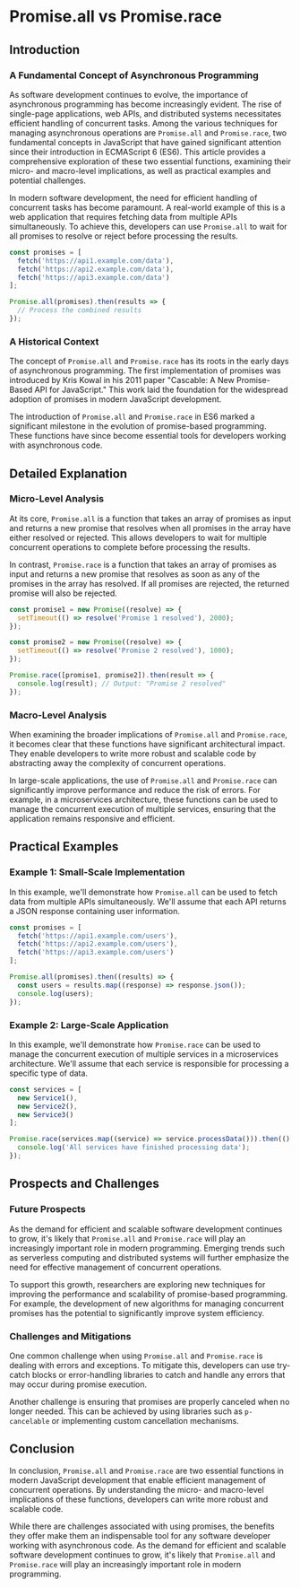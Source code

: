 # Promise.all vs Promise.race
## Introduction
### A Fundamental Concept of Asynchronous Programming

As software development continues to evolve, the importance of asynchronous programming has become increasingly evident. The rise of single-page applications, web APIs, and distributed systems necessitates efficient handling of concurrent tasks. Among the various techniques for managing asynchronous operations are `Promise.all` and `Promise.race`, two fundamental concepts in JavaScript that have gained significant attention since their introduction in ECMAScript 6 (ES6). This article provides a comprehensive exploration of these two essential functions, examining their micro- and macro-level implications, as well as practical examples and potential challenges.

In modern software development, the need for efficient handling of concurrent tasks has become paramount. A real-world example of this is a web application that requires fetching data from multiple APIs simultaneously. To achieve this, developers can use `Promise.all` to wait for all promises to resolve or reject before processing the results.
```javascript
const promises = [
  fetch('https://api1.example.com/data'),
  fetch('https://api2.example.com/data'),
  fetch('https://api3.example.com/data')
];

Promise.all(promises).then(results => {
  // Process the combined results
});
```
### A Historical Context

The concept of `Promise.all` and `Promise.race` has its roots in the early days of asynchronous programming. The first implementation of promises was introduced by Kris Kowal in his 2011 paper "Cascable: A New Promise-Based API for JavaScript." This work laid the foundation for the widespread adoption of promises in modern JavaScript development.

The introduction of `Promise.all` and `Promise.race` in ES6 marked a significant milestone in the evolution of promise-based programming. These functions have since become essential tools for developers working with asynchronous code.
## Detailed Explanation
### Micro-Level Analysis

At its core, `Promise.all` is a function that takes an array of promises as input and returns a new promise that resolves when all promises in the array have either resolved or rejected. This allows developers to wait for multiple concurrent operations to complete before processing the results.

In contrast, `Promise.race` is a function that takes an array of promises as input and returns a new promise that resolves as soon as any of the promises in the array has resolved. If all promises are rejected, the returned promise will also be rejected.
```javascript
const promise1 = new Promise((resolve) => {
  setTimeout(() => resolve('Promise 1 resolved'), 2000);
});

const promise2 = new Promise((resolve) => {
  setTimeout(() => resolve('Promise 2 resolved'), 1000);
});

Promise.race([promise1, promise2]).then(result => {
  console.log(result); // Output: "Promise 2 resolved"
});
```
### Macro-Level Analysis

When examining the broader implications of `Promise.all` and `Promise.race`, it becomes clear that these functions have significant architectural impact. They enable developers to write more robust and scalable code by abstracting away the complexity of concurrent operations.

In large-scale applications, the use of `Promise.all` and `Promise.race` can significantly improve performance and reduce the risk of errors. For example, in a microservices architecture, these functions can be used to manage the concurrent execution of multiple services, ensuring that the application remains responsive and efficient.
## Practical Examples
### Example 1: Small-Scale Implementation

In this example, we'll demonstrate how `Promise.all` can be used to fetch data from multiple APIs simultaneously. We'll assume that each API returns a JSON response containing user information.
```javascript
const promises = [
  fetch('https://api1.example.com/users'),
  fetch('https://api2.example.com/users'),
  fetch('https://api3.example.com/users')
];

Promise.all(promises).then((results) => {
  const users = results.map((response) => response.json());
  console.log(users);
});
```
### Example 2: Large-Scale Application

In this example, we'll demonstrate how `Promise.race` can be used to manage the concurrent execution of multiple services in a microservices architecture. We'll assume that each service is responsible for processing a specific type of data.
```javascript
const services = [
  new Service1(),
  new Service2(),
  new Service3()
];

Promise.race(services.map((service) => service.processData())).then(() => {
  console.log('All services have finished processing data');
});
```
## Prospects and Challenges
### Future Prospects

As the demand for efficient and scalable software development continues to grow, it's likely that `Promise.all` and `Promise.race` will play an increasingly important role in modern programming. Emerging trends such as serverless computing and distributed systems will further emphasize the need for effective management of concurrent operations.

To support this growth, researchers are exploring new techniques for improving the performance and scalability of promise-based programming. For example, the development of new algorithms for managing concurrent promises has the potential to significantly improve system efficiency.
### Challenges and Mitigations

One common challenge when using `Promise.all` and `Promise.race` is dealing with errors and exceptions. To mitigate this, developers can use try-catch blocks or error-handling libraries to catch and handle any errors that may occur during promise execution.

Another challenge is ensuring that promises are properly canceled when no longer needed. This can be achieved by using libraries such as `p-cancelable` or implementing custom cancellation mechanisms.
## Conclusion

In conclusion, `Promise.all` and `Promise.race` are two essential functions in modern JavaScript development that enable efficient management of concurrent operations. By understanding the micro- and macro-level implications of these functions, developers can write more robust and scalable code.

While there are challenges associated with using promises, the benefits they offer make them an indispensable tool for any software developer working with asynchronous code. As the demand for efficient and scalable software development continues to grow, it's likely that `Promise.all` and `Promise.race` will play an increasingly important role in modern programming.